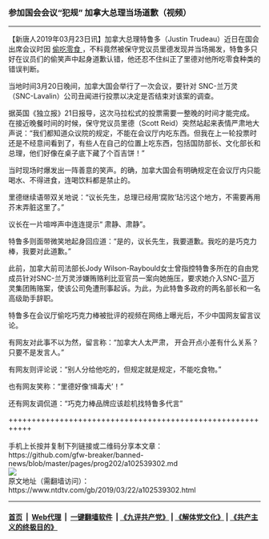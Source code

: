 ### 参加国会会议“犯规”  加拿大总理当场道歉（视频）
------------------------

<div class="post_content" itemprop="articleBody">
 <p>
  【新唐人2019年03月23日讯】加拿大总理特鲁多（Justin Trudeau）近日在国会出席会议时因
  <a href="https://www.ntdtv.com/gb/偷吃零食.htm">
   偷吃零食
  </a>
  ，不料竟然被保守党议员里德发现并当场揭发，特鲁多只好在议员们的偷笑声中起身道歉认错，他还忍不住纠正了里德对他所吃零食种类的错误判断。
 </p>
 <p>
  当地时间3月20日晚间，加拿大国会举行了一次会议，要针对 SNC-兰万灵（SNC-Lavalin）公司丑闻进行投票以决定是否结束对该案的调查。
 </p>
 <p>
  据英国《独立报》21日报导，这次马拉松式的投票需要一整晚的时间才能完成。在接近晚餐时间的时候，保守党议员里德（Scott Reid）突然站起来表情严肃地大声说：“我们都知道众议院的规定，不能在会议厅内吃东西。但我在上一轮投票时还是不经意间看到了，有些人在自己的位置上吃东西，包括国防部长、文化部长和总理，他们好像在桌子底下藏了个百吉饼！”
 </p>
 <p>
  当时现场时爆发出一阵善意的笑声。的确，加拿大国会有明确规定在会议厅内只能喝水、不得进食，连喝饮料都是禁止的。
 </p>
 <p>
  里德继续语带双关地说：“议长先生，总理已经用‘腐败’玷污这个地方，不需要再用芥末弄脏这里了。”
 </p>
 <p>
  议长在一片喧哗声中连连提示“ 肃静、肃静”。
 </p>
 <p>
  特鲁多则面带微笑地起身回应道：“是的，议长先生，我要道歉。我吃的是巧克力棒，我要对此道歉。”
 </p>
 <p>
  此前，加拿大前司法部长Jody Wilson-Raybould女士曾指控特鲁多所在的自由党成员针对SNC-兰万灵涉嫌贿赂利比亚官员一案向她施压，要求她介入SNC-蓝万灵集团贿赂案，使该公司免遭刑事起诉。为此，为此特鲁多政府的两名部长和一名高级助手辞职。
 </p>
 <p>
  特鲁多在会议厅偷吃巧克力棒被批评的视频在网络上曝光后，不少中国网友留言议论。
 </p>
 <p>
  有网友对此事不以为然，留言称：“加拿大人太严肃， 开会开点小差有什么关系？只要不是发言人。”
 </p>
 <p>
  有网友则评论说：“别人分给他吃的，但规定就是规定，不能吃食物。”
 </p>
 <p>
  也有网友笑称：“里德好像‘缉毒犬’！”
 </p>
 <p>
  还有网友调侃道：“巧克力棒品牌应该趁机找特鲁多代言”
 </p>
</div>
+++++++++++++++++++++++++++++++++++++++++++++++++++++++++++<br/><br/>
手机上长按并复制下列链接或二维码分享本文章：<br/>
https://github.com/gfw-breaker/banned-news/blob/master/pages/prog202/a102539302.md <br/>
<a href='https://github.com/gfw-breaker/banned-news/blob/master/pages/prog202/a102539302.md'><img src='https://github.com/gfw-breaker/banned-news/blob/master/pages/prog202/a102539302.md.png'/></a> <br/>
原文地址（需翻墙访问）：https://www.ntdtv.com/gb/2019/03/22/a102539302.html


------------------------
#### [首页](https://github.com/gfw-breaker/banned-news/blob/master/README.md) &nbsp;|&nbsp; [Web代理](https://github.com/labour-camp/helloworld) &nbsp;|&nbsp; [一键翻墙软件](https://github.com/gfw-breaker/nogfw/blob/master/README.md) &nbsp;| [《九评共产党》](https://github.com/gfw-breaker/9ping.md/blob/master/README.md#九评之一评共产党是什么) | [《解体党文化》](https://github.com/gfw-breaker/jtdwh.md/blob/master/README.md) | [《共产主义的终极目的》](https://github.com/gfw-breaker/gczydzjmd.md/blob/master/README.md)

